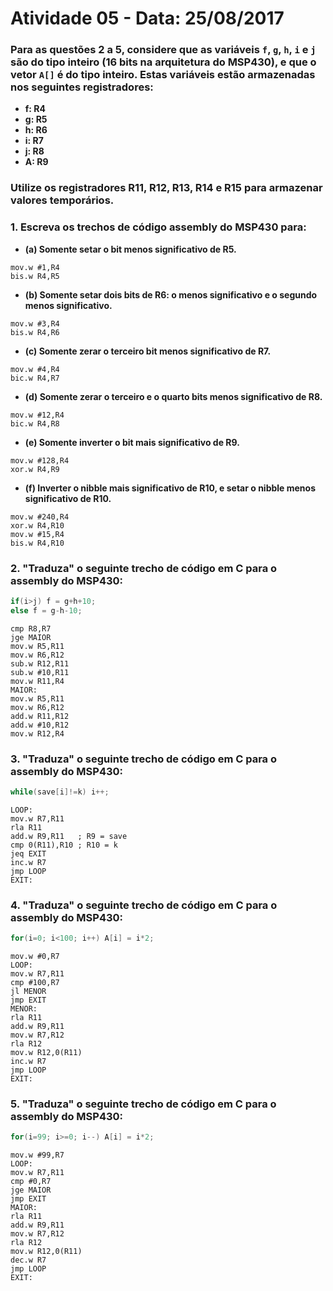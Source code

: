 # Atividade 05 - Data: 25/08/2017

### **Para as questões 2 a 5, considere que as variáveis `f`, `g`, `h`, `i` e `j` são do tipo inteiro (16 bits na arquitetura do MSP430), e que o vetor `A[]` é do tipo inteiro. Estas variáveis estão armazenadas nos seguintes registradores:**
- **f: R4**
- **g: R5**
- **h: R6**
- **i: R7**
- **j: R8**
- **A: R9**

### **Utilize os registradores R11, R12, R13, R14 e R15 para armazenar valores temporários.**

### 1. **Escreva os trechos de código assembly do MSP430 para:**
- **(a) Somente setar o bit menos significativo de R5.**
```assembly
mov.w #1,R4
bis.w R4,R5
```
- **(b) Somente setar dois bits de R6: o menos significativo e o segundo menos significativo.**
```assembly
mov.w #3,R4
bis.w R4,R6
```
- **(c) Somente zerar o terceiro bit menos significativo de R7.**
```assembly
mov.w #4,R4
bic.w R4,R7
```
- **(d) Somente zerar o terceiro e o quarto bits menos significativo de R8.**
```assembly
mov.w #12,R4
bic.w R4,R8
```
- **(e) Somente inverter o bit mais significativo de R9.**
```assembly
mov.w #128,R4
xor.w R4,R9
```
- **(f) Inverter o nibble mais significativo de R10, e setar o nibble menos significativo de R10.**
```assembly
mov.w #240,R4
xor.w R4,R10
mov.w #15,R4
bis.w R4,R10
```

### 2. **"Traduza" o seguinte trecho de código em C para o assembly do MSP430:**

```C
if(i>j) f = g+h+10;
else f = g-h-10;
```
```assembly
cmp R8,R7
jge MAIOR
mov.w R5,R11
mov.w R6,R12
sub.w R12,R11
sub.w #10,R11
mov.w R11,R4
MAIOR:
mov.w R5,R11
mov.w R6,R12
add.w R11,R12
add.w #10,R12
mov.w R12,R4
```

### 3. **"Traduza" o seguinte trecho de código em C para o assembly do MSP430:**

```C
while(save[i]!=k) i++;
```
```assembly
LOOP:
mov.w R7,R11
rla R11
add.w R9,R11   ; R9 = save
cmp 0(R11),R10 ; R10 = k
jeq EXIT
inc.w R7
jmp LOOP
EXIT:
```

### 4. **"Traduza" o seguinte trecho de código em C para o assembly do MSP430:**

```C
for(i=0; i<100; i++) A[i] = i*2;
```
```assembly
mov.w #0,R7
LOOP:
mov.w R7,R11
cmp #100,R7
jl MENOR
jmp EXIT
MENOR:
rla R11
add.w R9,R11
mov.w R7,R12
rla R12
mov.w R12,0(R11)
inc.w R7
jmp LOOP
EXIT:
```

### 5. **"Traduza" o seguinte trecho de código em C para o assembly do MSP430:**

```C
for(i=99; i>=0; i--) A[i] = i*2;
```
```assembly
mov.w #99,R7
LOOP:
mov.w R7,R11
cmp #0,R7
jge MAIOR
jmp EXIT
MAIOR:
rla R11
add.w R9,R11
mov.w R7,R12
rla R12
mov.w R12,0(R11)
dec.w R7
jmp LOOP
EXIT:
```
